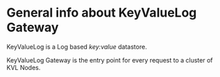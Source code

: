 # General info about KeyValueLog Gateway

KeyValueLog is a Log based *key:value* datastore.

KeyValueLog Gateway is the entry point for every request to a cluster of KVL Nodes.

